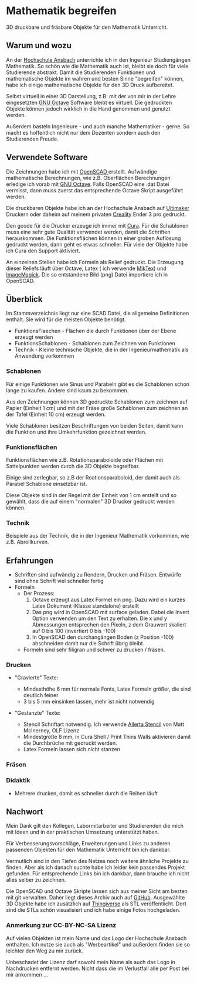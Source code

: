 # Mathematik begreifen #

3D druckbare und fräsbare Objekte für den Mathematik Unterricht.

## Warum und wozu ##

An der [Hochschule Ansbach](https://www.hs-ansbach.de "Hochschule Ansbach") unterrichte ich in den Ingenieur Studiengängen Mathematik. So schön wie die Mathematik auch ist, bleibt sie doch für viele Studierende abstrakt. Damit die Studierenden Funktionen und mathematische Objekte im wahren und besten Sinne "begreifen" können, habe ich einige mathematische Objekte für den 3D Druck aufbereitet.

Selbst virtuell in einer 3D Darstellung, z.B. mit der von mir in der Lehre eingesetzten [GNU Octave](https://octave.org/ "GNU Octave") Software bleibt es virtuell. Die gedruckten Objekte können jedoch wirklich in die Hand genommen und genutzt werden.

Außerdem basteln Ingenieure - und auch manche Mathematiker - gerne. So macht es hoffentlich nicht nur dem Dozenten sondern auch den Studierenden Freude.

## Verwendete Software ##

Die Zeichnungen habe ich mit [OpenSCAD ](https://www.openscad.org/ "OpenSCAD") erstellt. 
Aufwändige mathematische Berechnungen, wie z.B. Oberflächen Berechnungen erledige ich vorab mit [GNU Octave](https://octave.org/ "GNU Octave"). Falls OpenSCAD eine .dat Datei vermisst, dann muss zuerst das entsprechende Octave Skript ausgeführt werden.

Die druckbaren Objekte habe ich an der Hochschule Ansbach auf [Ultimaker](https://ultimaker.com/ "Ultimaker") Druckern oder daheim auf meinem privaten [Creality](https://creality.com/ "Creality") Ender 3 pro gedruckt.  

Den gcode für die Drucker erzeuge ich immer mit [Cura](https://ultimaker.com/software/ultimaker-cura "Cura"). Für die Schablonen muss eine sehr gute Qualität verwendet werden, damit die Schriften herauskommen. Die Funktionsflächen können in einer groben Auflösung gedruckt werden, dann geht es etwas schneller. Für viele der Objekte habe ich Cura den Support aktiviert.

An einzelnen Stellen habe ich Formeln als Relief gedruckt. Die Erzeugung dieser Reliefs läuft über Octave, Latex ( ich verwende [MikTex](https://miktex.org/ "MikTex")) und [ImageMagick](https://imagemagick.org/ "ImageMagick"). Die so entstandene Bild (png) Datei importiere ich in OpenSCAD. 

## Überblick ##

Im Stammverzeichnis liegt nur eine SCAD Datei, die allgemeine Definitionen enthält. Sie wird für die meisten Objekte benötigt.

* FunktionsFlaechen - Flächen die durch Funktionen über der Ebene erzeugt werden
* FunktionsSchablonen - Schablonen zum Zeichnen von Funktionen
* Technik - Kleine technische Objekte, die in der Ingenieurmathematik als Anwendung vorkommen


### Schablonen ###

Für einige Funktionen wie Sinus und Parabeln gibt es die Schablonen schon lange zu kaufen. Andere sind kaum zu bekommen.

Aus den Zeichnungen können 3D gedruckte Schablonen zum zeichnen auf Papier (Einheit 1 cm) und mit der Fräse große Schablonen zum zeichnen an der Tafel (Einheit 10 cm) erzeugt werden.

Viele Schablonen besitzen Beschriftungen von beiden Seiten, damit kann die Funktion und ihre Umkehrfunktion gezeichnet werden.

### Funktionsflächen ###

Funktionsflächen wie z.B. Rotationsparaboloide oder Flächen mit Sattelpunkten werden durch die 3D Objekte begreifbar.

Einige sind zerlegbar, so z.B der Roationsparaboloid, der damit auch als Parabel Schablone einsetzbar ist.

Diese Objekte sind in der Regel mit der Einheit von 1 cm erstellt und so gewählt, dass die auf einem "normalen" 3D Drucker gedruckt werden können.

### Technik ###

Beispiele aus der Technik, die in der Ingenieur Mathematik vorkommen, wie z.B. Abrollkurven.

## Erfahrungen ##

* Schriften sind aufwändig zu Rendern, Drucken und Fräsen. Entwürfe sind ohne Schrift viel schneller fertig
* Formeln
   * Der Prozess: 
     1. Octave erzeugt aus Latex Formel ein png. Dazu wird ein kurzes Latex Dokument (Klasse standalone) erstellt
	 2. Das png wird in OpenSCAD mit surface geladen. Dabei die Invert Option verwenden um den Text zu erhalten. Die x und y Abmessungen entsprechen den Pixeln, z dem Grauwert skaliert auf 0 bis 100 (invertiert 0 bis -100)
	 3. In OpenSCAD den durchangängen Boden (z Position -100) abschneiden damit nur die Schrift übrig bleibt.
   * Formeln sind sehr filigran und schwer zu drucken / fräsen. 
   
   
   
### Drucken ###



* "Gravierte" Texte: 
    * Mindesthöhe 6 mm für normale Fonts, Latex Formeln größer, die sind deutlich feiner
	* 3 bis 5 mm einsinken lassen, mehr ist nicht notwendig
	
* "Gestanzte" Texte:
    * Stencil Schriftart notwendig. Ich verwende [Allerta Stencil]( https://www.1001freefonts.com/allerta-stencil.font "Allerta Stencil") von Matt McInerney, OLF Lizenz
	* Mindestgröße 8 mm, in Cura Shell / Print Thins Walls aktivieren damit die Durchbrüche mit gedruckt werden. 
	* Latex Formeln lassen sich nicht stanzen

### Fräsen ###

### Didaktik ###

* Mehrere drucken, damit es schneller durch die Reihen läuft

## Nachwort ##

Mein Dank gilt den Kollegen, Labormitarbeiter und Studierenden die mich mit Ideen und in der praktischen Umsetzung unterstützt haben.

Für Verbesserungsvorschläge, Erweiterungen und Links zu anderen passenden Objekten für den Mathematik Unterricht bin ich dankbar.

Vermutlich sind in den Tiefen des Netzes noch weitere ähnliche Projekte zu finden. Aber als ich danach suchte habe ich leider kein passendes Projekt gefunden. Für entsprechende Links bin ich dankbar, dann brauche ich nicht alles selber zu zeichnen.

Die OpenSCAD und Octave Skripte lassen sich aus meiner Sicht am besten mit git verwalten. Daher liegt dieses Archiv auch auf [GitHub](https://github.com/MathiasMoog "GitHub, Mathias Moog"). Ausgewählte 3D Objekte habe ich zusätzlich auf [Thingiverse](https://www.thingiverse.com/Moogi/about "Thingiverse, Mathias Moog") als STL veröffentlicht. Dort sind die STLs schön visualisiert und ich habe einige Fotos hochgeladen.


### Anmerkung zur CC-BY-NC-SA Lizenz ###

Auf vielen Objekten ist mein Name und das Logo der Hochschule Ansbach enthalten. Ich nutze sie auch als "Werbeartikel" und außerdem finden sie so leichter den Weg zu mir zurück.

Unbeschadet der Lizenz darf sowohl mein Name als auch das Logo in Nachdrucken entfernt werden. Nicht dass die im Verlustfall alle per Post bei mir ankommen ...


